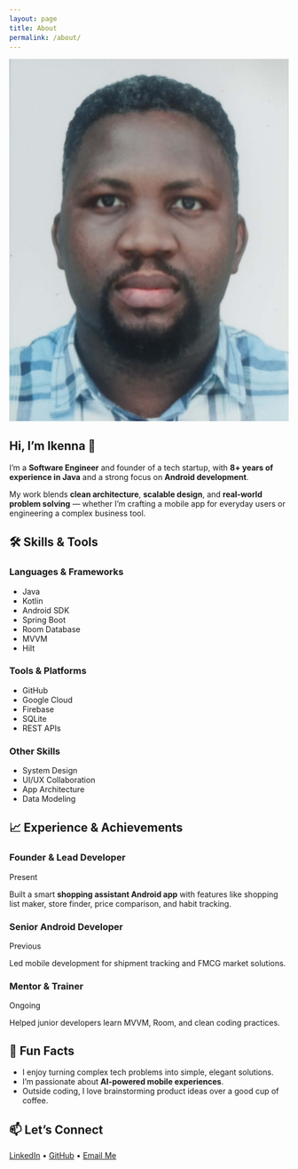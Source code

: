 ```yaml
---
layout: page
title: About
permalink: /about/
---
```


<section class="about-container">

  <!-- Profile Header -->
  <div class="about-header">
    <img src="/assets/images/profile.jpg" alt="Ikenna I" class="profile-pic">
    <div class="about-intro">
      <h1>Hi, I’m Ikenna 👋</h1>
      <p>
        I’m a <strong>Software Engineer</strong> and founder of a tech startup, with 
        <strong>8+ years of experience in Java</strong> and a strong focus on 
        <strong>Android development</strong>.
      </p>
      <p>
        My work blends <strong>clean architecture</strong>, 
        <strong>scalable design</strong>, and <strong>real-world problem solving</strong> — 
        whether I’m crafting a mobile app for everyday users or engineering a complex business tool.
      </p>
    </div>
  </div>

  <!-- Skills & Tools -->
  <section class="skills-section">
    <h2>🛠 Skills & Tools</h2>
    <div class="skills-grid">
      <div>
        <h3>Languages & Frameworks</h3>
        <ul>
          <li>Java</li>
          <li>Kotlin</li>
          <li>Android SDK</li>
          <li>Spring Boot</li>
          <li>Room Database</li>
          <li>MVVM</li>
          <li>Hilt</li>
        </ul>
      </div>
      <div>
        <h3>Tools & Platforms</h3>
        <ul>
          <li>GitHub</li>
          <li>Google Cloud</li>
          <li>Firebase</li>
          <li>SQLite</li>
          <li>REST APIs</li>
        </ul>
        <h3>Other Skills</h3>
        <ul>
          <li>System Design</li>
          <li>UI/UX Collaboration</li>
          <li>App Architecture</li>
          <li>Data Modeling</li>
        </ul>
      </div>
    </div>
  </section>

  <!-- Experience Timeline -->
  <section class="timeline-section">
    <h2>📈 Experience & Achievements</h2>
    <div class="timeline">
      <div class="timeline-item reveal">
        <h3>Founder & Lead Developer</h3>
        <span class="timeline-date">Present</span>
        <p>Built a smart <strong>shopping assistant Android app</strong> with features like shopping list maker, store finder, price comparison, and habit tracking.</p>
      </div>
      <div class="timeline-item reveal">
        <h3>Senior Android Developer</h3>
        <span class="timeline-date">Previous</span>
        <p>Led mobile development for shipment tracking and FMCG market solutions.</p>
      </div>
      <div class="timeline-item reveal">
        <h3>Mentor & Trainer</h3>
        <span class="timeline-date">Ongoing</span>
        <p>Helped junior developers learn MVVM, Room, and clean coding practices.</p>
      </div>
    </div>
  </section>

  <!-- Fun Facts -->
  <section class="funfacts-section">
    <h2>🎯 Fun Facts</h2>
    <ul>
      <li>I enjoy turning complex tech problems into simple, elegant solutions.</li>
      <li>I’m passionate about <strong>AI-powered mobile experiences</strong>.</li>
      <li>Outside coding, I love brainstorming product ideas over a good cup of coffee.</li>
    </ul>
  </section>

  <!-- Contact -->
  <section class="contact-section">
    <h2>📫 Let’s Connect</h2>
    <p>
      <a href="#">LinkedIn</a> • 
      <a href="#">GitHub</a> • 
      <a href="mailto:your@email.com">Email Me</a>
    </p>
  </section>

</section>
